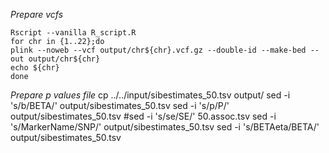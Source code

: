 *Prepare vcfs*
```
Rscript --vanilla R_script.R
for chr in {1..22};do
plink --noweb --vcf output/chr${chr}.vcf.gz --double-id --make-bed --out output/chr${chr}
echo ${chr}
done
```
*Prepare p values file*
cp ../../input/sibestimates_50.tsv output/
sed -i 's/b/BETA/' output/sibestimates_50.tsv
sed -i 's/p/P/' output/sibestimates_50.tsv
#sed -i 's/se/SE/' 50.assoc.tsv
sed -i 's/MarkerName/SNP/' output/sibestimates_50.tsv
sed -i 's/BETAeta/BETA/' output/sibestimates_50.tsv
